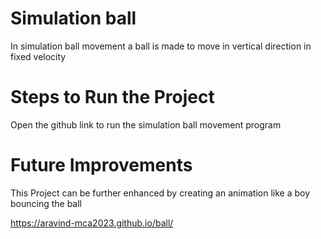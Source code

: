 # Simulation ball 

In simulation ball movement a ball is made to move in vertical direction in fixed velocity

# Steps to Run the Project

Open the github link to run the simulation ball movement program

# Future Improvements

This Project can be further enhanced by creating an animation like a boy bouncing the ball


https://aravind-mca2023.github.io/ball/
